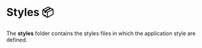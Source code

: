 # Styles 📦

The **styles** folder contains the styles files in which the application style are defined.